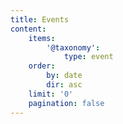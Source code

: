 ```yaml
---
title: Events
content:
    items:
        '@taxonomy':
            type: event
    order:
        by: date
        dir: asc
    limit: '0'
    pagination: false
---
```


